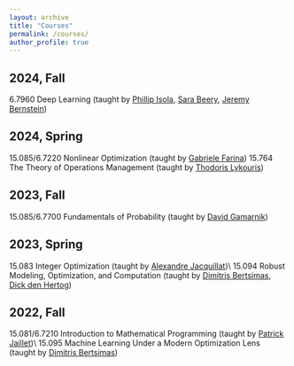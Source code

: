 ```yaml
---
layout: archive
title: "Courses"
permalink: /courses/
author_profile: true
---
```

2024, Fall
------
6.7960 Deep Learning (taught by [Phillip Isola](http://www.mit.edu/~gamarnik/home.html), [Sara Beery](https://beerys.github.io/), [Jeremy Bernstein](https://jeremybernste.in/))

2024, Spring
------
15.085/6.7220 Nonlinear Optimization (taught by [Gabriele Farina](https://www.mit.edu/~gfarina/about/))
15.764 The Theory of Operations Management (taught by [Thodoris Lykouris](https://mitmgmtfaculty.mit.edu/tlykouris/))

2023, Fall
------
15.085/6.7700 Fundamentals of Probability (taught by [David Gamarnik](http://www.mit.edu/~gamarnik/home.html))

2023, Spring
------
15.083 Integer Optimization (taught by [Alexandre Jacquillat](https://mitmgmtfaculty.mit.edu/ajacquillat/))\\
15.094 Robust Modeling, Optimization, and Computation (taught by [Dimitris Bertsimas](https://www.dbertsim.mit.edu/), [Dick den Hertog](https://www.uva.nl/en/profile/h/e/d.denhertog/d.den-hertog.html))

2022, Fall
------
15.081/6.7210 Introduction to Mathematical Programming (taught by [Patrick Jaillet](http://web.mit.edu/jaillet/www/))\\
15.095 Machine Learning Under a Modern Optimization Lens (taught by [Dimitris Bertsimas](https://www.dbertsim.mit.edu/))
